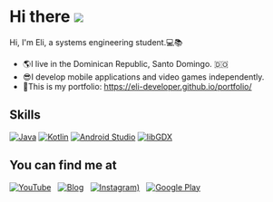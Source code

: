 
Hi there ![](https://user-images.githubusercontent.com/18350557/176309783-0785949b-9127-417c-8b55-ab5a4333674e.gif)
============================================================================================================================================================

Hi, I'm Eli, a systems engineering student.💻📚<br>

* 🌎I live in the Dominican Republic, Santo Domingo. :dominican_republic:<br>
* 😎I develop mobile applications and video games independently.<br>
* 📂This is my portfolio: https://eli-developer.github.io/portfolio/

## Skills
[![Java](https://user-images.githubusercontent.com/99308568/227758064-0309324a-9333-4886-a395-5f77c1a862eb.gif)][1]
[![Kotlin](https://user-images.githubusercontent.com/99308568/229709192-f8b94e31-3ded-4e26-80ab-c74542335a40.png)][2]
[![Android Studio](https://user-images.githubusercontent.com/99308568/229709727-5edc1230-8659-4b33-ae45-ccd8bea20b62.png)][3]
[![libGDX](https://user-images.githubusercontent.com/99308568/227757825-3ed6f9ec-1625-4b9d-a85c-6a3988397377.png)][4]

[1]: https://www.oracle.com/java/
[2]: https://kotlinlang.org/
[3]: https://developer.android.com/studio/
[4]: https://libgdx.com/

## You can find me at
[![YouTube](https://user-images.githubusercontent.com/99308568/227758441-2856bc5f-aee5-4030-9ec3-15382a7e48d5.png)][9] &nbsp;
[![Blog](https://user-images.githubusercontent.com/99308568/227759270-b401a2e8-eb03-4fe1-846c-ebc47fd72aac.png)][10] &nbsp;
[![Instagram)](https://user-images.githubusercontent.com/99308568/227758683-f2167e2f-aec4-44f6-9c61-aeebbb45510f.png)][11] &nbsp;
[![Google Play](https://user-images.githubusercontent.com/99308568/227759102-d8b93bc8-6801-4324-890e-2f70003b049b.png)][12] &nbsp;

[9]: https://www.youtube.com/@elideveloper
[10]: https://elideveloper.blogspot.com/
[11]: https://www.instagram.com/elideveloper/
[12]: https://play.google.com/store/apps/dev?id=5194571994277702116

